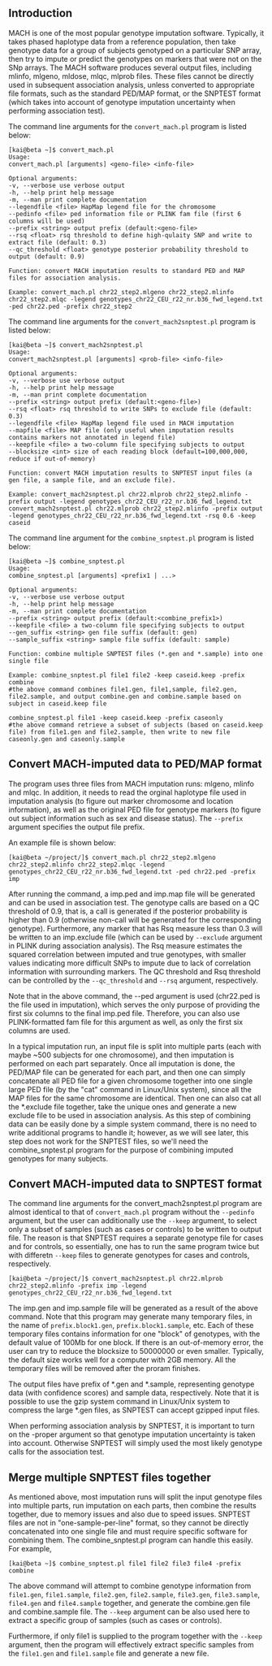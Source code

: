 ## Introduction

MACH is one of the most popular genotype imputation software. Typically, it takes phased haplotype data from a reference population, then take genotype data for a group of subjects genotyped on a particular SNP array, then try to impute or predict the genotypes on markers that were not on the SNp arrays. The MACH software produces several output files, including mlinfo, mlgeno, mldose, mlqc, mlprob files. These files cannot be directly used in subsequent association analysis, unless converted to appropriate file formats, such as the standard PED/MAP format, or the SNPTEST format (which takes into account of genotype imputation uncertainty when performing association test).

The command line arguments for the `convert_mach.pl` program is listed below:

```
[kai@beta ~]$ convert_mach.pl
Usage:
convert_mach.pl [arguments] <geno-file> <info-file>

Optional arguments:
-v, --verbose use verbose output
-h, --help print help message
-m, --man print complete documentation
--legendfile <file> HapMap legend file for the chromosome
--pedinfo <file> ped information file or PLINK fam file (first 6 columns will be used)
--prefix <string> output prefix (default:<geno-file>
--rsq <float> rsq threshold to define high-qulaity SNP and write to extract file (default: 0.3)
--qc_threshold <float> genotype posterior probability threshold to output (default: 0.9)

Function: convert MACH imputation results to standard PED and MAP files for association analysis.

Example: convert_mach.pl chr22_step2.mlgeno chr22_step2.mlinfo chr22_step2.mlqc -legend genotypes_chr22_CEU_r22_nr.b36_fwd_legend.txt -ped chr22.ped -prefix chr22_step2
```

The command line arguments for the `convert_mach2snptest.pl` program is listed below:

```
[kai@beta ~]$ convert_mach2snptest.pl
Usage:
convert_mach2snptest.pl [arguments] <prob-file> <info-file>

Optional arguments:
-v, --verbose use verbose output
-h, --help print help message
-m, --man print complete documentation
--prefix <string> output prefix (default:<geno-file>)
--rsq <float> rsq threshold to write SNPs to exclude file (default: 0.3)
--legendfile <file> HapMap legend file used in MACH imputation
--mapfile <file> MAP file (only useful when imputation results contains markers not annotated in legend file)
--keepfile <file> a two-column file specifying subjects to output
--blocksize <int> size of each reading block (default=100,000,000, reduce if out-of-memory)

Function: convert MACH imputation results to SNPTEST input files (a gen file, a sample file, and an exclude file).

Example: convert_mach2snptest.pl chr22.mlprob chr22_step2.mlinfo -prefix output -legend genotypes_chr22_CEU_r22_nr.b36_fwd_legend.txt
convert_mach2snptest.pl chr22.mlprob chr22_step2.mlinfo -prefix output -legend genotypes_chr22_CEU_r22_nr.b36_fwd_legend.txt -rsq 0.6 -keep caseid
```

The command line argument for the `combine_snptest.pl` program is listed below:

```
[kai@beta ~]$ combine_snptest.pl
Usage:
combine_snptest.pl [arguments] <prefix1 | ...>

Optional arguments:
-v, --verbose use verbose output
-h, --help print help message
-m, --man print complete documentation
--prefix <string> output prefix (default:<combine_prefix1>)
--keepfile <file> a two-column file specifying subjects to output
--gen_suffix <string> gen file suffix (default: gen)
--sample_suffix <string> sample file suffix (default: sample)

Function: combine multiple SNPTEST files (*.gen and *.sample) into one single file

Example: combine_snptest.pl file1 file2 -keep caseid.keep -prefix combine
#the above command combines file1.gen, file1,sample, file2.gen, file2.sample, and output combine.gen and combine.sample based on subject in caseid.keep file

combine_snptest.pl file1 -keep caseid.keep -prefix caseonly
#the above command retrieve a subset of subjects (based on caseid.keep file) from file1.gen and file2.sample, then write to new file caseonly.gen and caseonly.sample

``` 

## Convert MACH-imputed data to PED/MAP format

The program uses three files from MACH imputation runs: mlgeno, mlinfo and mlqc. In addition, it needs to read the orginal haplotype file used in imputation analysis (to figure out marker chromosome and location information), as well as the original PED file for genotype markers (to figure out subject information such as sex and disease status). The `--prefix` argument specifies the output file prefix.

An example file is shown below:

```
[kai@beta ~/project/]$ convert_mach.pl chr22_step2.mlgeno chr22_step2.mlinfo chr22_step2.mlqc -legend genotypes_chr22_CEU_r22_nr.b36_fwd_legend.txt -ped chr22.ped -prefix imp
```

After running the command, a imp.ped and imp.map file will be generated and can be used in association test. The genotype calls are based on a QC threshold of 0.9, that is, a call is generated if the posterior probability is higher than 0.9 (otherwise non-call will be generated for the corresponding genotype). Furthermore, any marker that has Rsq measure less than 0.3 will be written to an imp.exclude file (which can be used by `--exclude` argument in PLINK during association analysis). The Rsq measure estimates the squared correlation between imputed and true genotypes, with smaller values indicating more difficult SNPs to impute due to lack of correlation information with surrounding markers. The QC threshold and Rsq threshold can be controlled by the `--qc_threshold` and `--rsq` argument, respectively.

Note that in the above command, the --ped argument is used (chr22.ped is the file used in imputation), which serves the only purpose of providing the first six columns to the final imp.ped file. Therefore, you can also use PLINK-formatted fam file for this argument as well, as only the first six columns are used.

In a typical imputation run, an input file is split into multiple parts (each with maybe ~500 subjects for one chromosome), and then imputation is performed on each part separately. Once all imputation is done, the PED/MAP file can be generated for each part, and then one can simply concatenate all PED file for a given chromosome together into one single large PED file (by the "cat" command in Linux/Unix system), since all the MAP files for the same chromosome are identical. Then one can also cat all the \*.exclude file together, take the unique ones and generate a new exclude file to be used in association analysis. As this step of combining data can be easily done by a simple system command, there is no need to write additional programs to handle it; however, as we will see later, this step does not work for the SNPTEST files, so we'll need the combine_snptest.pl program for the purpose of combining imputed genotypes for many subjects.

## Convert MACH-imputed data to SNPTEST format

The command line arguments for the convert_mach2snptest.pl program are almost identical to that of `convert_mach.pl` program without the `--pedinfo` argument, but the user can additionally use the `--keep` argument, to select only a subset of samples (such as cases or controls) to be written to output file. The reason is that SNPTEST requires a separate genotype file for cases and for controls, so essentially, one has to run the same program twice but with differetn `--keep` files to generate genotypes for cases and controls, respectively.

```
[kai@beta ~/project/]$ convert_mach2snptest.pl chr22.mlprob chr22_step2.mlinfo -prefix imp -legend genotypes_chr22_CEU_r22_nr.b36_fwd_legend.txt
```

The imp.gen and imp.sample file will be generated as a result of the above command. Note that this program may generate many temporary files, in the name of `prefix.block1.gen`, `prefix.block1.sample`, etc. Each of these temporary files contains information for one "block" of genotypes, with the default value of 100Mb for one block. If there is an out-of-memory error, the user can try to reduce the blocksize to 50000000 or even smaller. Typically, the default size works well for a computer with 2GB memory. All the temporary files will be removed after the proram finishes.

The output files have prefix of \*.gen and \*.sample, representing genotype data (with confidence scores) and sample data, respectively. Note that it is possible to use the gzip system command in Linux/Unix system to compress the large \*.gen files, as SNPTEST can accept gzipped input files.

When performing association analysis by SNPTEST, it is important to turn on the -proper argument so that genotype imputation uncertainty is taken into account. Otherwise SNPTEST will simply used the most likely genotype calls for the association test.

## Merge multiple SNPTEST files together

As mentioned above, most imputation runs will split the input genotype files into multiple parts, run imputation on each parts, then combine the results together, due to memory issues and also due to speed issues. SNPTEST files are not in "one-sample-per-line" format, so they cannot be directly concatenated into one single file and must require specific software for combining them. The combine_snptest.pl program can handle this easily. For example,

```
[kai@beta ~]$ combine_snptest.pl file1 file2 file3 file4 -prefix combine
```

The above command will attempt to combine genotype information from `file1.gen`, `file1.sample`, `file2.gen`, `file2.sample`, `file3.gen`, `file3.sample`, `file4.gen` and `file4.sample` together, and generate the combine.gen file and combine.sample file. The `--keep` argument can be also used here to extract a specific group of samples (such as cases or controls).

Furthermore, if only file1 is supplied to the program together with the `--keep` argument, then the program will effectively extract specific samples from the `file1.gen` and `file1.sample` file and generate a new file.

